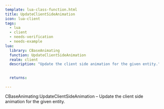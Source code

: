 ```yaml
---
template: lua-class-function.html
title: UpdateClientSideAnimation
icon: lua-client
tags:
  - lua
  - client
  - needs-verification
  - needs-example
lua:
  library: CBaseAnimating
  function: UpdateClientSideAnimation
  realm: client
  description: "Update the client side animation for the given entity."
  
  
  returns:
    
---
```


<div class="lua__search__keywords">
CBaseAnimating:UpdateClientSideAnimation &#x2013; Update the client side animation for the given entity.
</div>
